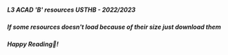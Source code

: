 ##### L3 ACAD 'B' resources USTHB - 2022/2023
##### If some resources doesn't load because of their size just download them
##### Happy Reading📖! 
